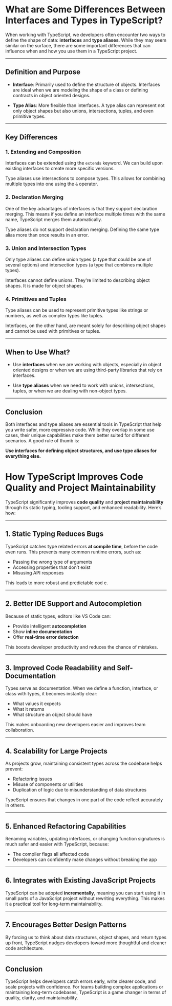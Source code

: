 # What are Some Differences Between Interfaces and Types in TypeScript?

When working with TypeScript, we developers often encounter two ways to define the shape of data: **interfaces** and **type aliases**. While they may seem similar on the surface, there are some important differences that can influence when and how you use them in a TypeScript project.

---

## Definition and Purpose

- **Interface**: Primarily used to define the structure of objects. Interfaces are ideal when we are modeling the shape of a class or defining contracts in object oriented designs.

- **Type Alias**: More flexible than interfaces. A type alias can represent not only object shapes but also unions, intersections, tuples, and even primitive types.

---

## Key Differences

### 1. Extending and Composition

Interfaces can be extended using the `extends` keyword. We can build upon existing interfaces to create more specific versions.

Type aliases use intersections to compose types. This allows for combining multiple types into one using the `&` operator.

### 2. Declaration Merging

One of the key advantages of interfaces is that they support declaration merging. This means if you define an interface multiple times with the same name, TypeScript merges them automatically.

Type aliases do not support declaration merging. Defining the same type alias more than once results in an error.

### 3. Union and Intersection Types

Only type aliases can define union types (a type that could be one of several options) and intersection types (a type that combines multiple types).

Interfaces cannot define unions. They're limited to describing object shapes. It is made for object shapes.

### 4. Primitives and Tuples

Type aliases can be used to represent primitive types like strings or numbers, as well as complex types like tuples.

Interfaces, on the other hand, are meant solely for describing object shapes and cannot be used with primitives or tuples.

---

## When to Use What?

- Use **interfaces** when we are working with objects, especially in object oriented designs or when we are using third-party libraries that rely on interfaces.

- Use **type aliases** when we need to work with unions, intersections, tuples, or when we are dealing with non-object types.

---

## Conclusion

Both interfaces and type aliases are essential tools in TypeScript that help you write safer, more expressive code. While they overlap in some use cases, their unique capabilities make them better suited for different scenarios. A good rule of thumb is:



**Use interfaces for defining object structures, and use type aliases for everything else.**

# How TypeScript Improves Code Quality and Project Maintainability

TypeScript significantly improves **code quality** and **project maintainability** through its static typing, tooling support, and enhanced readability. Here’s how:

---

## 1. Static Typing Reduces Bugs
TypeScript catches type related errors **at compile time**, before the code even runs. This prevents many common runtime errors, such as:
- Passing the wrong type of arguments
- Accessing properties that don’t exist
- Misusing API responses

This leads to more robust and predictable cod e.

---

## 2. Better IDE Support and Autocompletion
Because of static types, editors like VS Code can:
- Provide intelligent **autocompletion**
- Show **inline documentation**
- Offer **real-time error detection**

This boosts developer productivity and reduces the chance of mistakes.

---

## 3. Improved Code Readability and Self-Documentation
Types serve as documentation. When we define a function, interface, or class with types, it becomes instantly clear:
- What values it expects
- What it returns
- What structure an object should have

This makes onboarding new developers easier and improves team collaboration.

---

## 4. Scalability for Large Projects
As projects grow, maintaining consistent types across the codebase helps prevent:
- Refactoring issues
- Misuse of components or utilities
- Duplication of logic due to misunderstanding of data structures

TypeScript ensures that changes in one part of the code reflect accurately in others.

---

## 5. Enhanced Refactoring Capabilities
Renaming variables, updating interfaces, or changing function signatures is much safer and easier with TypeScript, because:
- The compiler flags all affected code
- Developers can confidently make changes without breaking the app

---

## 6. Integrates with Existing JavaScript Projects
TypeScript can be adopted **incrementally**, meaning you can start using it in small parts of a JavaScript project without rewriting everything. This makes it a practical tool for long-term maintainability.

---

## 7. Encourages Better Design Patterns
By forcing us to think about data structures, object shapes, and return types up front, TypeScript nudges developers toward more thoughtful and cleaner code architecture.

---

## Conclusion
TypeScript helps developers catch errors early, write clearer code, and scale projects with confidence. For teams building complex applications or maintaining long-term codebases, TypeScript is a game changer in terms of quality, clarity, and maintainability.